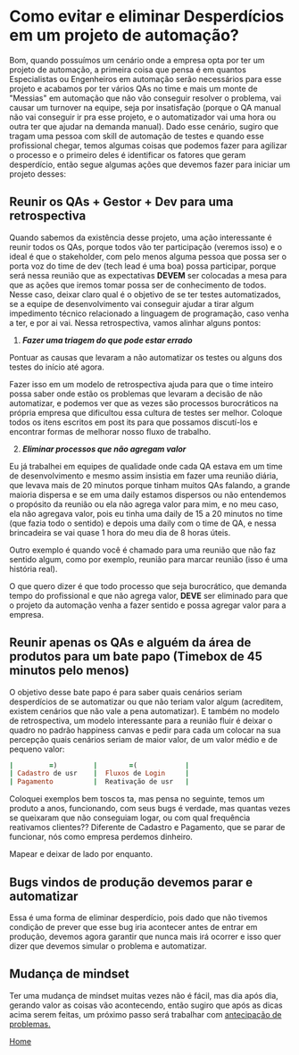 # Como evitar e eliminar Desperdícios em um projeto de automação?

Bom, quando possuímos um cenário onde a empresa opta por ter um projeto de automação, a primeira coisa que pensa é em quantos Especialistas ou Engenheiros em automação serão necessários para esse projeto e acabamos por ter vários QAs no time e mais um monte de "Messias" em automação que não vão conseguir resolver o problema, vai causar um turnover na equipe, seja por insatisfação (porque o QA manual não vai conseguir ir pra esse projeto, e o automatizador vai uma hora ou outra ter que ajudar na demanda manual). Dado esse cenário, sugiro que tragam uma pessoa com skill de automação de testes e quando esse profissional chegar, temos algumas coisas que podemos fazer para agilizar o processo e o primeiro deles é identificar os fatores que geram desperdício, então segue algumas ações que devemos fazer para iniciar um projeto desses:

## Reunir os QAs + Gestor + Dev para uma retrospectiva

Quando sabemos da existência desse projeto, uma ação interessante é reunir todos os QAs, porque todos vão ter participação (veremos isso) e o ideal é que o stakeholder, com pelo menos alguma pessoa que possa ser o porta voz do time de dev (tech lead é uma boa) possa participar, porque será nessa reunião que as expectativas **DEVEM** ser colocadas a mesa para que as ações que iremos tomar possa ser de conhecimento de todos. Nesse caso, deixar claro qual é o objetivo de se ter testes automatizados, se a equipe de desenvolvimento vai conseguir ajudar a tirar algum impedimento técnico relacionado a linguagem de programação, caso venha a ter, e por ai vai. Nessa retrospectiva, vamos alinhar alguns pontos:

1. _**Fazer uma triagem do que pode estar errado**_

Pontuar as causas que levaram a não automatizar os testes ou alguns dos testes do início até agora.

Fazer isso em um modelo de retrospectiva ajuda para que o time inteiro possa saber onde estão os problemas que levaram a decisão de não automatizar, e podemos ver que as vezes são processos burocráticos na própria empresa que dificultou essa cultura de testes ser melhor. Coloque todos os itens escritos em post its para que possamos discutí-los e encontrar formas de melhorar nosso fluxo de trabalho.

2. _**Eliminar processos que não agregam valor**_

Eu já trabalhei em equipes de qualidade onde cada QA estava em um time de desenvolvimento e mesmo assim insistia em fazer uma reunião diária, que levava mais de 20 minutos porque tinham muitos QAs falando, a grande maioria dispersa e se em uma daily estamos dispersos ou não entendemos o propósito da reunião ou ela não agrega valor para mim, e no meu caso, ela não agregava valor, pois eu tinha uma daily de 15 a 20 minutos no time (que fazia todo o sentido) e depois uma daily com o time de QA, e nessa brincadeira se vai quase 1 hora do meu dia de 8 horas úteis.

Outro exemplo é quando você é chamado para uma reunião que não faz sentido algum, como por exemplo, reunião para marcar reunião (isso é uma história real).

O que quero dizer é que todo processo que seja burocrático, que demanda tempo do profissional e que não agrega valor, **DEVE** ser eliminado para que o projeto da automação venha a fazer sentido e possa agregar valor para a empresa.

## Reunir apenas os QAs e alguém da área de produtos para um bate papo (Timebox de 45 minutos pelo menos)

O objetivo desse bate papo é para saber quais cenários seriam desperdícios de se automatizar ou que não teriam valor algum (acreditem, existem cenários que não vale a pena automatizar). E também no modelo de retrospectiva, um modelo interessante para a reunião fluir é deixar o quadro no padrão happiness canvas e pedir para cada um colocar na sua percepção quais cenários seriam de maior valor, de um valor médio e de pequeno valor:

```ruby
|         =)         |        =(            |
| Cadastro de usr    |  Fluxos de Login     |
| Pagamento          |  Reativação de usr   |
```

Coloquei exemplos bem toscos ta, mas pensa no seguinte, temos um produto a anos, funcionando, com seus bugs é verdade, mas quantas vezes se queixaram que não conseguiam logar, ou com qual frequência reativamos clientes?? Diferente de Cadastro e Pagamento, que se parar de funcionar, nós como empresa perdemos dinheiro.

Mapear e deixar de lado por enquanto.

## Bugs vindos de produção devemos parar e automatizar

Essa é uma forma de eliminar desperdício, pois dado que não tivemos condição de prever que esse bug iria acontecer antes de entrar em produção, devemos agora garantir que nunca mais irá ocorrer e isso quer dizer que devemos simular o problema e automatizar.

## Mudança de mindset

Ter uma mudança de mindset muitas vezes não é fácil, mas dia após dia, gerando valor as coisas vão acontecendo, então sugiro que após as dicas acima serem feitas, um próximo passo será trabalhar com [antecipação de problemas.](https://github.com/thiagomarquessp/lean-em-projetos-automacao/blob/master/antecipar-problemas.md)

[Home](https://github.com/thiagomarquessp/lean-em-projetos-automacao/blob/master/README.md)
